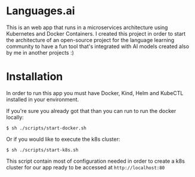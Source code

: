 # Languages.ai

This is an web app that runs in a microservices architecture using Kubernetes and Docker Containers. I created this project in order to start the architecture of an open-source project for the language learning community to have a fun tool that's integrated with AI models created also by me in another projects :)

# Installation

In order to run this app you must have Docker, Kind, Helm and KubeCTL installed in your environment.

If you're sure you already got that than you can run to run the docker locally:

```
$ sh ./scripts/start-docker.sh
```

Or if you would like to execute the k8s cluster:

```
$ sh ./scripts/start-k8s.sh
```

This script contain most of configuration needed in order to create a k8s cluster for our app ready to be accessed at `http://localhost:80`